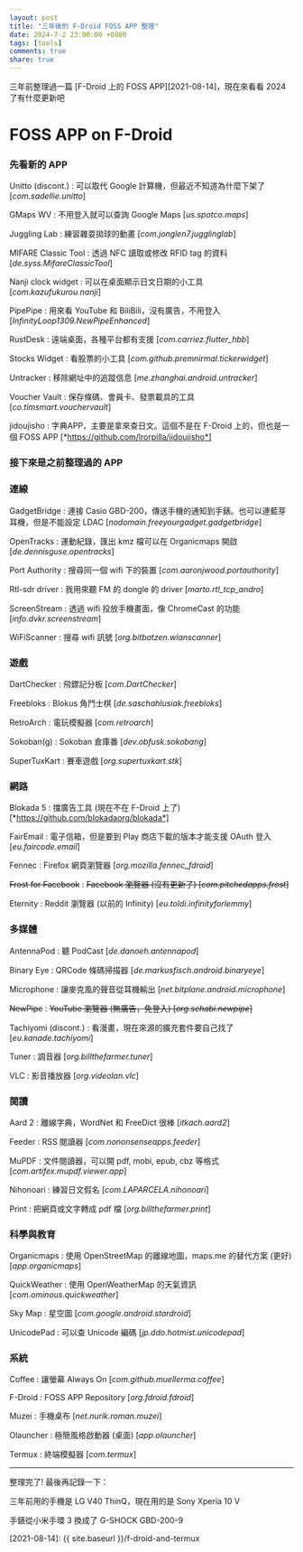 ```yaml
---
layout: post
title: "三年後的 F-Droid FOSS APP 整理"
date: 2024-7-2 23:00:00 +0800
tags: [tools]
comments: true
share: true
---
```


三年前整理過一篇 [F-Droid 上的 FOSS APP][2021-08-14]，現在來看看 2024 了有什麼更新吧

# FOSS APP on F-Droid

### 先看新的 APP
Unitto (discont.)
: 可以取代 Google 計算機，但最近不知道為什麼下架了 [*com.sadellie.unitto*]

GMaps WV
: 不用登入就可以查詢 Google Maps [*us.spotco.maps*]

Juggling Lab
: 練習雜耍拋球的動畫 [*com.jonglen7.jugglinglab*]

MIFARE Classic Tool
: 透過 NFC 讀取或修改 RFID tag 的資料 [*de.syss.MifareClassicTool*]

Nanji clock widget
: 可以在桌面顯示日文日期的小工具 [*com.kazufukurou.nanji*]

PipePipe
: 用來看 YouTube 和 BiliBili，沒有廣告，不用登入 [*InfinityLoop1309.NewPipeEnhanced*]

RustDesk
: 遠端桌面，各種平台都有支援 [*com.carriez.flutter_hbb*]

Stocks Widget
: 看股票的小工具 [*com.github.premnirmal.tickerwidget*]

Untracker
: 移除網址中的追蹤信息 [*me.zhanghai.android.untracker*]

Voucher Vault
: 保存條碼、會員卡、發票載具的工具 [*co.timsmart.vouchervault*]

jidoujisho
: 字典APP，主要是拿來查日文。這個不是在 F-Droid 上的，但也是一個 FOSS APP [*https://github.com/lrorpilla/jidoujisho*]

### 接下來是之前整理過的 APP

### 連線
GadgetBridge
: 連接 Casio GBD-200，傳送手機的通知到手錶。也可以連藍芽耳機，但是不能設定 LDAC [*nodomain.freeyourgadget.gadgetbridge*]

OpenTracks
: 運動紀錄，匯出 kmz 檔可以在 Organicmaps 開啟 [*de.dennisguse.opentracks*]

Port Authority
: 搜尋同一個 wifi 下的裝置 [*com.aaronjwood.portauthority*]

Rtl-sdr driver
: 我用來聽 FM 的 dongle 的 driver [*marto.rtl_tcp_andro*]

ScreenStream
: 透過 wifi 投放手機畫面，像 ChromeCast 的功能 [*info.dvkr.screenstream*]

WiFiScanner
: 搜尋 wifi 訊號 [*org.bitbatzen.wlanscanner*]

### 遊戲
DartChecker
: 飛鏢記分板 [*com.DartChecker*]

Freebloks
: Blokus 角鬥士棋 [*de.saschahlusiak.freebloks*]

RetroArch
: 電玩模擬器 [*com.retroarch*]

Sokoban(g)
: Sokoban 倉庫番 [*dev.obfusk.sokobang*]

SuperTuxKart
: 賽車遊戲 [*org.supertuxkart.stk*]

### 網路
Blokada 5
: 擋廣告工具 (現在不在 F-Droid 上了) [*https://github.com/blokadaorg/blokada*]

FairEmail
: 電子信箱，但是要到 Play 商店下載的版本才能支援 OAuth 登入 [*eu.faircode.email*]

Fennec
: Firefox 網頁瀏覽器 [*org.mozilla.fennec_fdroid*]

~~Frost for Facebook~~
: ~~Facebook 瀏覽器 (沒有更新了) [*com.pitchedapps.frost*]~~

Eternity
: Reddit 瀏覽器 (以前的 Infinity) [*eu.toldi.infinityforlemmy*]

### 多媒體
AntennaPod
: 聽 PodCast [*de.danoeh.antennapod*]

Binary Eye
: QRCode 條碼掃描器 [*de.markusfisch.android.binaryeye*]

Microphone
: 讓麥克風的聲音從耳機輸出 [*net.bitplane.android.microphone*]

~~NewPipe~~
: ~~YouTube 瀏覽器 (無廣告，免登入) [*org.schabi.newpipe*]~~

Tachiyomi (discont.)
: 看漫畫，現在來源的擴充套件要自己找了 [*eu.kanade.tachiyomi*]

Tuner
: 調音器 [*org.billthefarmer.tuner*]

VLC
: 影音播放器 [*org.videolan.vlc*]

### 閱讀
Aard 2
: 離線字典，WordNet 和 FreeDict 很棒 [*itkach.aard2*]

Feeder
: RSS 閱讀器 [*com.nononsenseapps.feeder*]

MuPDF
: 文件閱讀器，可以開 pdf, mobi, epub, cbz 等格式 [*com.artifex.mupdf.viewer.app*]

Nihonoari
: 練習日文假名 [*com.LAPARCELA.nihonoari*]

Print
: 把網頁或文字轉成 pdf 檔 [*org.billthefarmer.print*]

### 科學與教育
Organicmaps
: 使用 OpenStreetMap 的離線地圖，maps.me 的替代方案 (更好) [*app.organicmaps*]

QuickWeather
: 使用 OpenWeatherMap 的天氣資訊 [*com.ominous.quickweather*]

Sky Map
: 星空圖 [*com.google.android.stardroid*]

UnicodePad
: 可以查 Unicode 編碼 [*jp.ddo.hotmist.unicodepad*]

### 系統
Coffee
: 讓螢幕 Always On [*com.github.muellerma.coffee*]

F-Droid
: FOSS APP Repository [*org.fdroid.fdroid*]

Muzei
: 手機桌布 [*net.nurik.roman.muzei*]

Olauncher
: 極簡風格啟動器 (桌面) [*app.olauncher*]

Termux
: 終端模擬器 [*com.termux*]

---

整理完了! 最後再記錄一下：

三年前用的手機是 LG V40 ThinQ，現在用的是 Sony Xperia 10 V

手錶從小米手環 3 換成了 G-SHOCK GBD-200-9



[2021-08-14]: {{ site.baseurl }}/f-droid-and-termux
